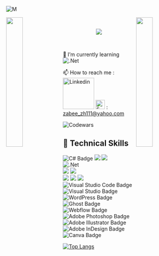 ![M](https://github.com/user-attachments/assets/0cbf2154-f0b3-49dd-bd16-9bc0a7d80402)

<img align="left" src="https://user-images.githubusercontent.com/65187002/144930161-2f783401-8d27-4fdf-a2f7-cc0ba32f1f1f.gif" width="30%" style="display:inline;"><img align="right" src="https://user-images.githubusercontent.com/65187002/144930161-2f783401-8d27-4fdf-a2f7-cc0ba32f1f1f.gif" width="30%" style="display:inline;">
<br>
<p align="center">
    <img src="https://readme-typing-svg.herokuapp.com/?lines=Welcome+to+my+profile!&font=Fira%20Code&color=%23D62F79&center=true&width=280&height=50">
</p>

</br>

🌱 I’m currently learning ![.Net](https://img.shields.io/badge/.NET-5C2D91?style=for-the-badge&logo=.net&logoColor=white)

📫 How to reach me : [<img src="https://github.com/user-attachments/assets/eeea2968-485c-4532-bc1c-90c0d3a01690" alt="Linkedin" width="85">](https://www.linkedin.com/in/M-ZABIULLAH/)   <img src="https://github.com/user-attachments/assets/829b6a27-a984-4909-acb9-a92784793b0b" alt="Email" width="25"> : zabee_zh111@yahoo.com

 
  ![Codewars](https://www.codewars.com/users/M-ZABIULLAH/badges/large)



  ## 💼 Technical Skills

![C# Badge](https://img.shields.io/badge/Code-C%23-informational?style=flat&logo=csharp&color=239120)
![](https://img.shields.io/badge/Code-HTML5-informational?style=flat&logo=HTML5&color=E34F26)
![](https://img.shields.io/badge/Code-SQLite-informational?style=flat&logo=SQLite&color=003B57)
</br>
![.Net](https://img.shields.io/badge/.NET-5C2D91?style=for-the-badge&logo=.net&logoColor=white)
</br>
![](https://img.shields.io/badge/Style-Bootstrap-informational?style=flat&logo=Bootstrap&color=7952B3)
![](https://img.shields.io/badge/Style-CSS3-informational?style=flat&logo=CSS3&color=1572B6)
</br>
![](https://img.shields.io/badge/Tools-Figma-informational?style=flat&logo=Figma&color=F24E1E)
![](https://img.shields.io/badge/Tools-Git-informational?style=flat&logo=Git&color=F05032)
![](https://img.shields.io/badge/Tools-GitHub-informational?style=flat&logo=GitHub&color=181717)
![Visual Studio Code Badge](https://img.shields.io/badge/Editor-VS%20Code-blue?style=flat&logo=visualstudiocode&logoColor=white)
![Visual Studio Badge](https://img.shields.io/badge/IDE-Visual%20Studio-purple?style=flat&logo=visualstudio&logoColor=white)
</br>
![WordPress Badge](https://img.shields.io/badge/CMS-WordPress-blue?style=flat&logo=wordpress&logoColor=white)
![Ghost Badge](https://img.shields.io/badge/CMS-Ghost-000000?style=flat&logo=ghost&logoColor=white)
![Webflow Badge](https://img.shields.io/badge/CMS-Webflow-purple?style=flat&logo=webflow&logoColor=white)
</br>
![Adobe Photoshop Badge](https://img.shields.io/badge/Design-Photoshop-31A8FF?style=flat&logo=adobephotoshop&logoColor=white)
![Adobe Illustrator Badge](https://img.shields.io/badge/Design-Illustrator-FF9A00?style=flat&logo=adobeillustrator&logoColor=white)
![Adobe InDesign Badge](https://img.shields.io/badge/Design-InDesign-FF3366?style=flat&logo=adobeindesign&logoColor=white)
![Canva Badge](https://img.shields.io/badge/Design-Canva-00C4CC?style=flat&logo=canva&logoColor=white)

[![Top Langs](https://github-readme-stats.vercel.app/api/top-langs/?username=M-ZABIULLAH&layout=compact)](https://github.com/M-ZABIULLAH)


<!---
M-ZABIULLAH/M-ZABIULLAH is a ✨ special ✨ repository because its `README.md` (this file) appears on your GitHub profile.
You can click the Preview link to take a look at your changes.
